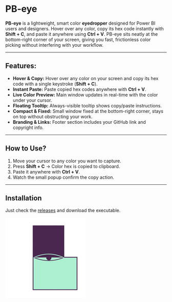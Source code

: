 # PB-eye

**PB-eye** is a lightweight, smart color **eyedropper** designed for Power BI users and designers. Hover over any color, copy its hex code instantly with **Shift + C**, and paste it anywhere using **Ctrl + V**. PB-eye sits neatly at the bottom-right corner of your screen, giving you fast, frictionless color picking without interfering with your workflow.

---

## Features:

- **Hover & Copy:** Hover over any color on your screen and copy its hex code with a single keystroke (**Shift + C**).  
- **Instant Paste:** Paste copied hex codes anywhere with **Ctrl + V**.  
- **Live Color Preview:** Main window updates in real-time with the color under your cursor.  
- **Floating Tooltip:** Always-visible tooltip shows copy/paste instructions.  
- **Compact & Fixed:** Small window fixed at the bottom-right corner, stays on top without obstructing your work.  
- **Branding & Links:** Footer section includes your GitHub link and copyright info.  

---

## How to Use?

1. Move your cursor to any color you want to capture.  
2. Press **Shift + C** → Color hex is copied to clipboard.  
3. Paste it anywhere with **Ctrl + V**.  
4. Watch the small popup confirm the copy action.  

---

## Installation

Just check the [releases](https://github.com/YourUsername/PB-eye/releases) and download the executable.

<img src="assets/PB-eye-no-bg.png" alt="PB-eye Logo" width="250" height="250">
